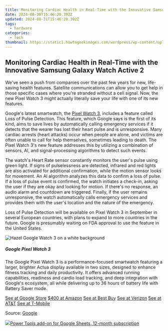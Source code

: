 ```yaml
---
title: Monitoring Cardiac Health in Real-Time with the Innovative Samsung Galaxy Watch Active 2
date: 2024-08-30T15:46:20.392Z
updated: 2024-08-31T15:46:20.392Z
tags:
  - hardware
categories:
  - tech
thumbnail: https://static1.howtogeekimages.com/wordpress/wp-content/uploads/2024/08/loss_of_pulse_1920_black_240812.jpg
---
```


## Monitoring Cardiac Health in Real-Time with the Innovative Samsung Galaxy Watch Active 2

We've seen a push from companies over the past few years for new, life-saving health features. Satellite communications can allow you to get help in those specific cases where you're stranded without a cell signal. Now, the new Pixel Watch 3 might actually literally save your life with one of its new features.

 Google's latest smartwatch, the [Pixel Watch 3](https://facebook-video-content.techidaily.com/updated-6-effortless-steps-to-add-social-media-live-content-online/), includes a feature called Loss of Pulse Detection. This feature, which Google says is the first of its kind, aims to save lives by automatically calling emergency services if it detects that the wearer has lost their heart pulse and is unresponsive. Many cardiac arrests (heart attacks) occur when people are alone, and victims are often unable to call for help themselves, sometimes leading to death. The Pixel Watch 3's new feature addresses this by utilizing a combination of sensors, AI, and signal-processing algorithms to detect such events.

 The watch's Heart Rate sensor constantly monitors the user's pulse using green light. If signs of pulselessness are detected, infrared and red lights are also activated for additional confirmation, while the motion sensor looks for movement. An AI algorithm analyzes this data to confirm a loss of pulse. If a loss of pulse event is confirmed, the watch initiates a check-in, asking the user if they are okay and looking for motion. If there's no response, an audio alarm and countdown are triggered. Finally, if the user remains unresponsive, the watch automatically calls emergency services and provides them with the user's location and the nature of the emergency.

 Loss of Pulse Detection will be available on Pixel Watch 3 in September in several European countries, with plans to expand to more countries in the future. Google is presumably waiting on FDA approval to use the feature in the United States.

![Hazel Google Watch 3 on a white background](https://static1.howtogeekimages.com/wordpress/wp-content/uploads/2024/08/hazel-google-pixel-watch-3-on-a-white-background.jpg) 

#####  Google Pixel Watch 3

The Google Pixel Watch 3 is a performance-focused smartwatch featuring a larger, brighter Actua display available in two sizes, designed to enhance fitness tracking and daily productivity. It offers advanced running capabilities, readiness and cardio load tracking, and deep integration with Google's ecosystem, all while delivering up to 36 hours of battery life with Battery Saver mode.

[See at Google Store](https://store.google.com/product/pixel%5Fwatch%5F3) [$400 at Amazon](https://www.amazon.com/dp/B0D91268TH?tag=hotoge-20&ascsubtag=UUhtgUeUpU2004831&asc%5Frefurl=https%3A%2F%2Fwww.howtogeek.com%2Fgoogle-pixel-watch-3-heart-pulse-detection%2F&asc%5Fcampaign=Short-Term) [See at Best Buy](https://shop-links.co/link/?exclusive=1&publisher_slug=itechdaily19598&url=https%3A%2F%2Fwww.bestbuy.com%2Fsite%2Fgoogle-pixel-watch-3-45mm-smartwatch-with-hazel-band-wi-fi-matte-hazel%2F6588313.p%3FskuId%3D6588313) [See at Verizon](https://www.anrdoezrs.net/links/3607085/type/dlg/sid/UUhtgUeUpU2004831/https://www.verizon.com/connected-smartwatches/google-pixel-watch-3/?CMP=ini%5Fm%5Fx%5Fpr%5Foth%5Fpr1%5F24%5F08%5Fnr%5Fgtt%5Fpw3) [See at AT&T](https://www.anrdoezrs.net/links/3607085/type/dlg/sid/UUhtgUeUpU2004831/https://www.att.com/buy/wearables/google-pixel-watch-3-41mm.html) [See at T-Mobile](https://www.t-mobile.com/smart-watch/google-pixel-watch-3-41mm) 

 Source: [Google](https://blog.google/products/pixel/pixel-watch-3-loss-of-pulse-detection/)

<ins class="adsbygoogle"
     style="display:block"
     data-ad-format="autorelaxed"
     data-ad-client="ca-pub-7571918770474297"
     data-ad-slot="1223367746"></ins>



<ins class="adsbygoogle"
     style="display:block"
     data-ad-client="ca-pub-7571918770474297"
     data-ad-slot="8358498916"
     data-ad-format="auto"
     data-full-width-responsive="true"></ins>



<!-- affiliate ads begin -->
<a href="https://secure.2checkout.com/order/checkout.php?PRODS=4721564&QTY=1&AFFILIATE=108875&CART=1"><img src="https://secure.avangate.com/images/merchant/c14a8df1e1b4d5297e9cb30cb34d5a00/products/copy_power-tools-48.png" border="0">Power Tools add-on for Google Sheets, 12-month subscription</a>
<!-- affiliate ads end -->